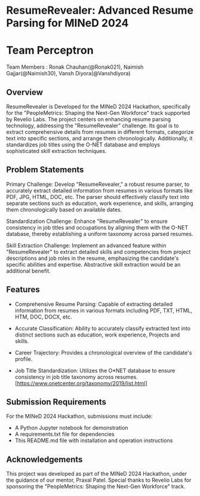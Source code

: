 
# ResumeRevealer: Advanced Resume Parsing for MINeD 2024
# Team Perceptron

Team Members : Ronak Chauhan(@Ronak021), Naimish Gajjar(@Naimish30), Vansh Diyora(@Vanshdiyora) 



## Overview

ResumeRevealer is Developed for the MINeD 2024 Hackathon, specifically for the "PeopleMetrics: Shaping the Next-Gen Workforce" track supported by Revelio Labs. The project centers on enhancing resume parsing technology, addressing the "ResumeRevealer" challenge. Its goal is to extract comprehensive details from resumes in different formats, categorize text into specific sections, and arrange them chronologically. Additionally, it standardizes job titles using the O-NET database and employs sophisticated skill extraction techniques.
## Problem Statements

Primary Challenge: Develop "ResumeRevealer," a robust resume parser, to accurately extract detailed information from resumes in various formats like PDF, JPG, HTML, DOC, etc. The parser should effectively classify text into separate sections such as education, work experience, and skills, arranging them chronologically based on available dates.

Standardization Challenge: Enhance "ResumeRevealer" to ensure consistency in job titles and occupations by aligning them with the O-NET database, thereby establishing a uniform taxonomy across parsed resumes.

Skill Extraction Challenge: Implement an advanced feature within "ResumeRevealer" to extract detailed skills and competencies from project descriptions and job roles in the resume, emphasizing the candidate's specific abilities and expertise. Abstractive skill extraction would be an additional benefit.
## Features


- Comprehensive Resume Parsing: Capable of extracting detailed information from resumes in various formats including PDF, TXT, HTML, HTM, DOC, DOCX,  etc.

- Accurate Classification: Ability to accurately classify extracted text into distinct sections such as education, work experience, Projects and skills.

- Career Trajectory: Provides a chronological overview of the candidate's profile.

- Job Title Standardization: Utilizes the O*NET database to ensure consistency in job title taxonomy across resumes. [https://www.onetcenter.org/taxonomy/2019/list.html]


## Submission Requirements

For the MINeD 2024 Hackathon, submissions must include:

- A Python Jupyter notebook for demonstration
- A requirements.txt file for dependencies
- This README.md file with installation and operation instructions
## Acknowledgements

This project was developed as part of the MINeD 2024 Hackathon, under the guidance of our mentor, Praxal Patel. Special thanks to Revelio Labs for sponsoring the "PeopleMetrics: Shaping the Next-Gen Workforce" track.
